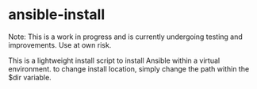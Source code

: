 # ansible-install

Note: This is a work in progress and is currently undergoing testing and improvements. Use at own risk.


This is a lightweight install script to install Ansible within a virtual environment.
to change install location, simply change the path within the $dir variable.
